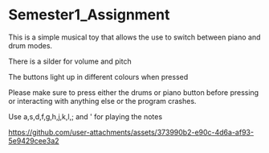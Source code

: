 # Semester1_Assignment
This is a simple musical toy that allows the use to switch between piano and drum modes.

There is a silder for volume and pitch

The buttons light up in different colours when pressed

Please make sure to press either the drums or piano button before pressing or interacting with anything else or the program crashes.

Use a,s,d,f,g,h,j,k,l,; and ' for playing the notes



https://github.com/user-attachments/assets/373990b2-e90c-4d6a-af93-5e9429cee3a2

